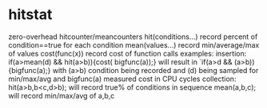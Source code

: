 # hitstat

zero-overhead hitcounter/meancounters
hit(conditions...) record percent of condition==true for each condition
mean(values...) record min/average/max of values
cost(func(x)) record cost of function calls
examples:
insertion: if(a>mean(d) && hit(a>b)){cost( bigfunc(a));}
will result in `if(a>d && (a>b)){bigfunc(a);}
with (a>b) condition being recorded
and (d) being sampled for min/max/avg
and bigfunc(a) measured cost in CPU cycles
collection:
hit(a>b,b<c,d>b); will record true% of conditions in sequence
mean(a,b,c); will record min/max/avg of a,b,c
